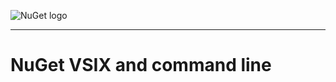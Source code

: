 ![NuGet logo](https://raw.githubusercontent.com/NuGet/Home/master/resources/nuget.png)

-------------

# NuGet VSIX and command line